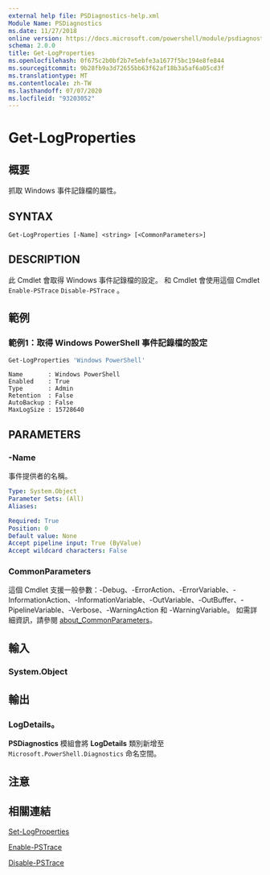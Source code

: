 ```yaml
---
external help file: PSDiagnostics-help.xml
Module Name: PSDiagnostics
ms.date: 11/27/2018
online version: https://docs.microsoft.com/powershell/module/psdiagnostics/get-logproperties?view=powershell-5.1&WT.mc_id=ps-gethelp
schema: 2.0.0
title: Get-LogProperties
ms.openlocfilehash: 0f675c2b0bf2b7e5ebfe3a1677f5bc194e8fe844
ms.sourcegitcommit: 9b28fb9a3d72655bb63f62af18b3a5af6a05cd3f
ms.translationtype: MT
ms.contentlocale: zh-TW
ms.lasthandoff: 07/07/2020
ms.locfileid: "93203052"
---
```

# Get-LogProperties

## 概要
抓取 Windows 事件記錄檔的屬性。

## SYNTAX

```
Get-LogProperties [-Name] <string> [<CommonParameters>]
```

## DESCRIPTION

此 Cmdlet 會取得 Windows 事件記錄檔的設定。 和 Cmdlet 會使用這個 Cmdlet `Enable-PSTrace` `Disable-PSTrace` 。

## 範例

### 範例1：取得 Windows PowerShell 事件記錄檔的設定

```powershell
Get-LogProperties 'Windows PowerShell'
```

```Output
Name       : Windows PowerShell
Enabled    : True
Type       : Admin
Retention  : False
AutoBackup : False
MaxLogSize : 15728640
```

## PARAMETERS

### -Name

事件提供者的名稱。

```yaml
Type: System.Object
Parameter Sets: (All)
Aliases:

Required: True
Position: 0
Default value: None
Accept pipeline input: True (ByValue)
Accept wildcard characters: False
```

### CommonParameters

這個 Cmdlet 支援一般參數：-Debug、-ErrorAction、-ErrorVariable、-InformationAction、-InformationVariable、-OutVariable、-OutBuffer、-PipelineVariable、-Verbose、-WarningAction 和 -WarningVariable。 如需詳細資訊，請參閱 [about_CommonParameters](https://go.microsoft.com/fwlink/?LinkID=113216)。

## 輸入

### System.Object

## 輸出

### LogDetails。

**PSDiagnostics** 模組會將 **LogDetails** 類別新增至 `Microsoft.PowerShell.Diagnostics` 命名空間。

## 注意

## 相關連結

[Set-LogProperties](Set-LogProperties.md)

[Enable-PSTrace](Enable-PSTrace.md)

[Disable-PSTrace](Disable-PSTrace.md)
